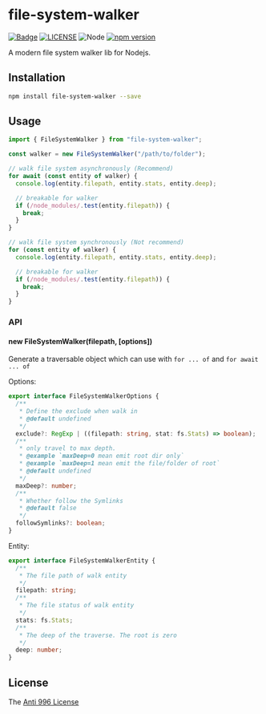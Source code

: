 # file-system-walker

[![Badge](https://img.shields.io/badge/link-996.icu-%23FF4D5B.svg?style=flat-square)](https://996.icu/#/en_US)
[![LICENSE](https://img.shields.io/badge/license-Anti%20996-blue.svg?style=flat-square)](https://github.com/996icu/996.ICU/blob/master/LICENSE)
![Node](https://img.shields.io/badge/node-%3E=18.7-blue.svg?style=flat-square)
[![npm version](https://badge.fury.io/js/file-system-walker.svg)](https://badge.fury.io/js/file-system-walker)

A modern file system walker lib for Nodejs.

## Installation

```bash
npm install file-system-walker --save
```

## Usage

```javascript
import { FileSystemWalker } from "file-system-walker";

const walker = new FileSystemWalker("/path/to/folder");

// walk file system asynchronously (Recommend)
for await (const entity of walker) {
  console.log(entity.filepath, entity.stats, entity.deep);

  // breakable for walker
  if (/node_modules/.test(entity.filepath)) {
    break;
  }
}

// walk file system synchronously (Not recommend)
for (const entity of walker) {
  console.log(entity.filepath, entity.stats, entity.deep);

  // breakable for walker
  if (/node_modules/.test(entity.filepath)) {
    break;
  }
}
```

### API

#### new FileSystemWalker(filepath, \[options\])

Generate a traversable object which can use with `for ... of` and `for await ... of`

Options:

```ts
export interface FileSystemWalkerOptions {
  /**
   * Define the exclude when walk in
   * @default undefined
   */
  exclude?: RegExp | ((filepath: string, stat: fs.Stats) => boolean);
  /**
   * only travel to max depth.
   * @example `maxDeep=0 mean emit root dir only`
   * @example `maxDeep=1 mean emit the file/folder of root`
   * @default undefined
   */
  maxDeep?: number;
  /**
   * Whether follow the Symlinks
   * @default false
   */
  followSymlinks?: boolean;
}
```

Entity:

```ts
export interface FileSystemWalkerEntity {
  /**
   * The file path of walk entity
   */
  filepath: string;
  /**
   * The file status of walk entity
   */
  stats: fs.Stats;
  /**
   * The deep of the traverse. The root is zero
   */
  deep: number;
}
```

## License

The [Anti 996 License](LICENSE)
